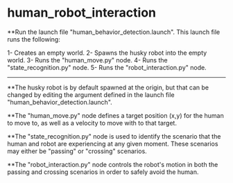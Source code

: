 # human_robot_interaction

**Run the launch file "human_behavior_detection.launch". This launch file runs the following:

1- Creates an empty world.
2- Spawns the husky robot into the empty world.
3- Runs the "human_move.py" node.
4- Runs the "state_recognition.py" node.
5- Runs the "robot_interaction.py" node.

---------------------------------------------------------------------------------------------------------------
**The husky robot is by default spawned at the origin, but that can be changed by editing the argument defined in the launch file "human_behavior_detection.launch".

**The "human_move.py" node defines a target position (x,y) for the human to move to, as well as a velocity to move with to that target.

**The "state_recognition.py" node is used to identify the scenario that the human and robot are experiencing at any given moment. These scenarios may either be "passing" or "crossing" scenarios.

**The "robot_interaction.py" node controls the robot's motion in both the passing and crossing scenarios in order to safely avoid the human.
